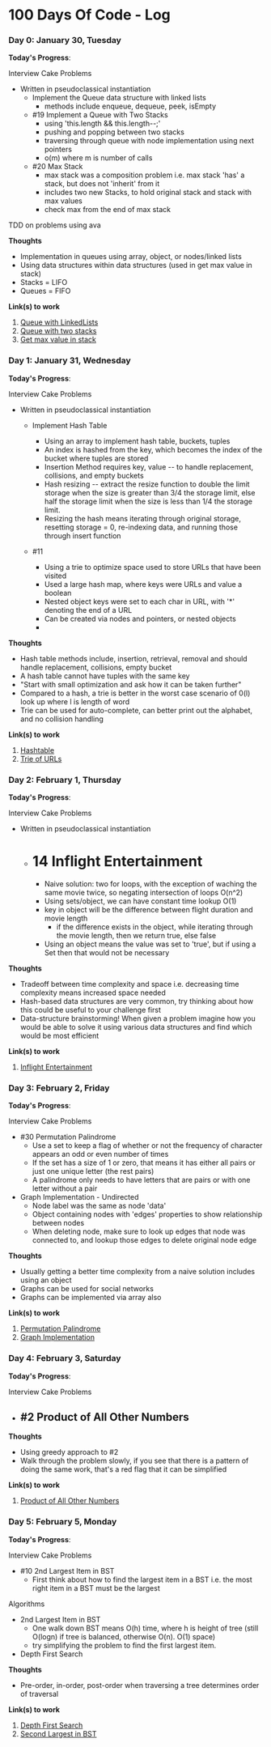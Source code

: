 # 100 Days Of Code - Log

### Day 0: January 30, Tuesday

**Today's Progress**: 

Interview Cake Problems 
- Written in pseudoclassical instantiation
  - Implement the Queue data structure with linked lists
    - methods include enqueue, dequeue, peek, isEmpty
  - #19 Implement a Queue with Two Stacks
    - using 'this.length && this.length--;'
    - pushing and popping between two stacks
    - traversing through queue with node implementation using next pointers
    - o(m) where m is number of calls
  - #20 Max Stack
    - max stack was a composition problem i.e. max stack 'has' a stack, but does not 'inherit' from it
    - includes two new Stacks, to hold original stack and stack with max values
    - check max from the end of max stack

TDD on problems using ava

**Thoughts** 
- Implementation in queues using array, object, or nodes/linked lists
- Using data structures within data structures (used in get max value in stack)
- Stacks = LIFO
- Queues = FIFO


**Link(s) to work**
1. [Queue with LinkedLists](https://github.com/Jshen18/100-days-of-code/blob/master/data-structures/queue.test.js)
2. [Queue with two stacks](https://github.com/Jshen18/100-days-of-code/blob/master/interview-cake/queue-with-stacks.test.js)
3. [Get max value in stack](https://github.com/Jshen18/100-days-of-code/blob/master/interview-cake/largest-stack.test.js)

### Day 1: January 31, Wednesday

**Today's Progress**: 

Interview Cake Problems 
- Written in pseudoclassical instantiation
  - Implement Hash Table
    - Using an array to implement hash table, buckets, tuples
    - An index is hashed from the key, which becomes the index of the bucket where tuples are stored
    - Insertion Method requires key, value -- to handle replacement, collisions, and empty buckets
    - Hash resizing -- extract the resize function to double the limit storage when the size is greater than 3/4 the storage limit, else half the storage limit when the size is less than 1/4 the storage limit. 
    - Resizing the hash means iterating through original storage, resetting storage = 0, re-indexing data, and running those through insert function 

  - #11
    - Using a trie to optimize space used to store URLs that have been visited
    - Used a large hash map, where keys were URLs and value a boolean
    - Nested object keys were set to each char in URL, with '*' denoting the end of a URL
    - Can be created via nodes and pointers, or nested objects
    - 

**Thoughts** 
- Hash table methods include, insertion, retrieval, removal and should handle replacement, collisions, empty bucket
- A hash table cannot have tuples with the same key
- "Start with small optimization and ask how it can be taken further"
- Compared to a hash, a trie is better in the worst case scenario of 0(l) look up where l is length of word
- Trie can be used for auto-complete, can better print out the alphabet, and no collision handling


**Link(s) to work**
1. [Hashtable](https://github.com/Jshen18/100-days-of-code/blob/master/data-structures/hash-table.test.js)
2. [Trie of URLs](https://github.com/Jshen18/100-days-of-code/blob/master/interview-cake/compress-url-list.test.js)

### Day 2: February 1, Thursday

**Today's Progress**: 

Interview Cake Problems 
- Written in pseudoclassical instantiation
  - # 14 Inflight Entertainment
    - Naive solution: two for loops, with the exception of waching the same movie twice, so negating intersection of loops O(n^2)
    - Using sets/object, we can have constant time lookup O(1)
    - key in object will be the difference between flight duration and movie length
      - if the difference exists in the object, while iterating through the movie length, then we return true,
        else false
    - Using an object means the value was set to 'true', but if using a Set then that would not be necessary

**Thoughts** 
- Tradeoff between time complexity and space i.e. decreasing time complexity means increased space needed
- Hash-based data structures are very common, try thinking about how this could be useful to your challenge first
- Data-structure brainstorming! When given a problem imagine how you would be able to solve it using various data    structures and find which would be most efficient


**Link(s) to work**
1. [Inflight Entertainment](https://github.com/Jshen18/100-days-of-code/blob/master/data-structures/inflight-entertainment.test.js)

### Day 3: February 2, Friday

**Today's Progress**: 

Interview Cake Problems
- #30 Permutation Palindrome
  - Use a set to keep a flag of whether or not the frequency of character appears an odd or even number of times
  - If the set has a size of 1 or zero, that means it has either all pairs or just one unique letter (the rest pairs)
  - A palindrome only needs to have letters that are pairs or with one letter without a pair
- Graph Implementation - Undirected
  - Node label was the same as node 'data'
  - Object containing nodes with 'edges' properties to show relationship between nodes
  - When deleting node, make sure to look up edges that node was connected to, and lookup those edges to delete original node edge


**Thoughts** 
- Usually getting a better time complexity from a naive solution includes using an object
- Graphs can be used for social networks
- Graphs can be implemented via array also


**Link(s) to work**
1. [Permutation Palindrome](https://github.com/Jshen18/100-days-of-code/blob/master/data-structures/permutation-palindrome.test.js)
2. [Graph Implementation](https://github.com/Jshen18/100-days-of-code/blob/master/data-structures/graph.test.js)

### Day 4: February 3, Saturday

**Today's Progress**: 

Interview Cake Problems
- #2 Product of All Other Numbers
  - 

**Thoughts** 
- Using greedy approach to #2
- Walk through the problem slowly, if you see that there is a pattern of doing the same work, that's a red flag that it can be simplified


**Link(s) to work**
1. [Product of All Other Numbers](https://github.com/Jshen18/100-days-of-code/blob/master/data-structures/product-of-all-other-numbers.test.js)

### Day 5: February 5, Monday

**Today's Progress**: 

Interview Cake Problems
- #10 2nd Largest Item in BST
  - First think about how to find the largest item in a BST i.e. the most right item in a BST must be the largest 


Algorithms
- 2nd Largest Item in BST
  - One walk down BST means O(h) time, where h is height of tree (still O(logn) if tree is balanced, otherwise O(n). O(1) space)
  - try simplifying the problem to find the first largest item. 
- Depth First Search


**Thoughts** 
- Pre-order, in-order, post-order when traversing a tree determines order of traversal

**Link(s) to work**
1. [Depth First Search](https://github.com/Jshen18/100-days-of-code/blob/master/algorithms/depth-first-search.test.js)
1. [Second Largest in BST](https://github.com/Jshen18/100-days-of-code/blob/master/interview-cake/second-largest-in-bst.test.js)
